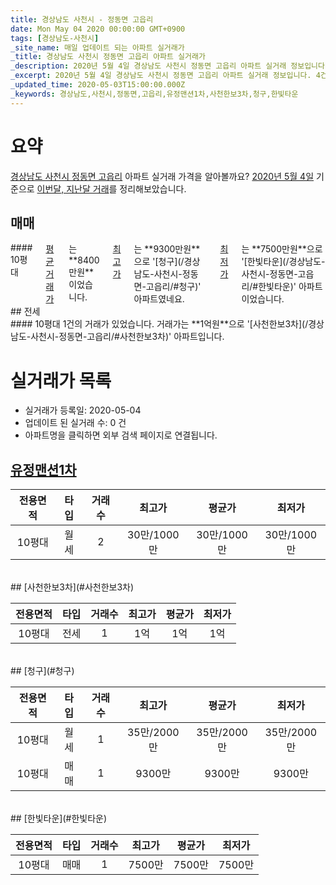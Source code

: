 ```yaml
---
title: 경상남도 사천시 - 정동면 고읍리
date: Mon May 04 2020 00:00:00 GMT+0900
tags: [경상남도-사천시]
_site_name: 매일 업데이트 되는 아파트 실거래가
_title: 경상남도 사천시 정동면 고읍리 아파트 실거래가
_description: 2020년 5월 4일 경상남도 사천시 정동면 고읍리 아파트 실거래 정보입니다. 4건 아파트 정보가 있습니다.
_excerpt: 2020년 5월 4일 경상남도 사천시 정동면 고읍리 아파트 실거래 정보입니다. 4건 아파트 정보가 있습니다.
_updated_time: 2020-05-03T15:00:00.000Z
_keywords: 경상남도,사천시,정동면,고읍리,유정맨션1차,사천한보3차,청구,한빛타운
---
```





# 요약
<ins>경상남도 사천시 정동면 고읍리</ins> 아파트 실거래 가격을 알아볼까요? <ins>2020년 5월 4일</ins> 기준으로 <ins>이번달, 지난달 거래</ins>를 정리해보았습니다.

## 매매
<div class="container">
<div class="twelve columns" markdown="1">
#### 10평대
<ins>평균 거래가</ins>는 **8400만원**이었습니다. <ins>최고가</ins>는 **9300만원**으로 '[청구](/경상남도-사천시-정동면-고읍리/#청구)' 아파트였네요. <ins>최저가</ins>는 **7500만원**으로 '[한빛타운](/경상남도-사천시-정동면-고읍리/#한빛타운)' 아파트이었습니다.
</div>
</div>
## 전세
<div class="container">
<div class="twelve columns" markdown="1">
#### 10평대
1건의 거래가 있었습니다. 거래가는 **1억원**으로 '[사천한보3차](/경상남도-사천시-정동면-고읍리/#사천한보3차)' 아파트입니다.
</div>
</div>



# 실거래가 목록
- 실거래가 등록일: 2020-05-04
- 업데이트 된 실거래 수: 0 건
- 아파트명을 클릭하면 외부 검색 페이지로 연결됩니다.

## [유정맨션1차](#유정맨션1차)

|전용면적|타입|거래수|최고가|평균가|최저가|
|:---:|:---:|:---:|:---:|:---:|:---:|
|10평대|<span class="deal-type-3">월세</span>|2|30만/1000만|30만/1000만|30만/1000만|

<br/>
## [사천한보3차](#사천한보3차)

|전용면적|타입|거래수|최고가|평균가|최저가|
|:---:|:---:|:---:|:---:|:---:|:---:|
|10평대|<span class="deal-type-2">전세</span>|1|1억|1억|1억|

<br/>
## [청구](#청구)

|전용면적|타입|거래수|최고가|평균가|최저가|
|:---:|:---:|:---:|:---:|:---:|:---:|
|10평대|<span class="deal-type-3">월세</span>|1|35만/2000만|35만/2000만|35만/2000만|
|10평대|<span class="deal-type-1">매매</span>|1|9300만|9300만|9300만|

<br/>
## [한빛타운](#한빛타운)

|전용면적|타입|거래수|최고가|평균가|최저가|
|:---:|:---:|:---:|:---:|:---:|:---:|
|10평대|<span class="deal-type-1">매매</span>|1|7500만|7500만|7500만|

<br/>



